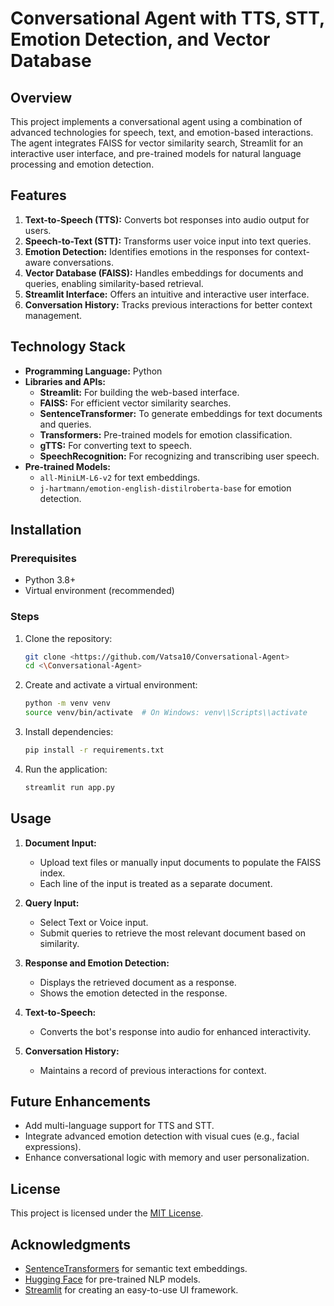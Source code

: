 
# Conversational Agent with TTS, STT, Emotion Detection, and Vector Database

## Overview
This project implements a conversational agent using a combination of advanced technologies for speech, text, and emotion-based interactions. The agent integrates FAISS for vector similarity search, Streamlit for an interactive user interface, and pre-trained models for natural language processing and emotion detection.

## Features
1. **Text-to-Speech (TTS):** Converts bot responses into audio output for users.
2. **Speech-to-Text (STT):** Transforms user voice input into text queries.
3. **Emotion Detection:** Identifies emotions in the responses for context-aware conversations.
4. **Vector Database (FAISS):** Handles embeddings for documents and queries, enabling similarity-based retrieval.
5. **Streamlit Interface:** Offers an intuitive and interactive user interface.
6. **Conversation History:** Tracks previous interactions for better context management.

## Technology Stack
- **Programming Language:** Python
- **Libraries and APIs:**
  - **Streamlit:** For building the web-based interface.
  - **FAISS:** For efficient vector similarity searches.
  - **SentenceTransformer:** To generate embeddings for text documents and queries.
  - **Transformers:** Pre-trained models for emotion classification.
  - **gTTS:** For converting text to speech.
  - **SpeechRecognition:** For recognizing and transcribing user speech.
- **Pre-trained Models:**
  - `all-MiniLM-L6-v2` for text embeddings.
  - `j-hartmann/emotion-english-distilroberta-base` for emotion detection.

## Installation

### Prerequisites
- Python 3.8+
- Virtual environment (recommended)

### Steps
1. Clone the repository:
   ```bash
   git clone <https://github.com/Vatsa10/Conversational-Agent>
   cd <\Conversational-Agent>
   ```

2. Create and activate a virtual environment:
   ```bash
   python -m venv venv
   source venv/bin/activate  # On Windows: venv\\Scripts\\activate
   ```

3. Install dependencies:
   ```bash
   pip install -r requirements.txt
   ```

4. Run the application:
   ```bash
   streamlit run app.py
   ```

## Usage
1. **Document Input:**
   - Upload text files or manually input documents to populate the FAISS index.
   - Each line of the input is treated as a separate document.

2. **Query Input:**
   - Select Text or Voice input.
   - Submit queries to retrieve the most relevant document based on similarity.

3. **Response and Emotion Detection:**
   - Displays the retrieved document as a response.
   - Shows the emotion detected in the response.

4. **Text-to-Speech:**
   - Converts the bot's response into audio for enhanced interactivity.

5. **Conversation History:**
   - Maintains a record of previous interactions for context.

## Future Enhancements
- Add multi-language support for TTS and STT.
- Integrate advanced emotion detection with visual cues (e.g., facial expressions).
- Enhance conversational logic with memory and user personalization.

## License
This project is licensed under the [MIT License](LICENSE).

## Acknowledgments
- [SentenceTransformers](https://www.sbert.net/) for semantic text embeddings.
- [Hugging Face](https://huggingface.co/) for pre-trained NLP models.
- [Streamlit](https://streamlit.io/) for creating an easy-to-use UI framework.
